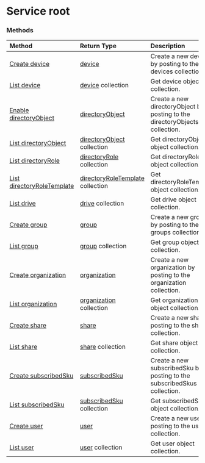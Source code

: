 # Service root


### Methods



| Method		   | Return Type	|Description|
|:---------------|:--------|:----------|
|[Create device](../api/device_post_devices.md) |[device](device.md)| Create a new device by posting to the devices collection.|
|[List device](../api/device_list.md) | [device](device.md) collection |Get device object collection. |
|[Enable directoryObject](../api/directoryobject_post_directoryobjects.md) |[directoryObject](directoryobject.md)| Create a new directoryObject by posting to the directoryObjects collection.|
|[List directoryObject](../api/directoryobject_list.md) | [directoryObject](directoryobject.md) collection |Get directoryObject object collection. |
|[List directoryRole](../api/directoryrole_list.md) | [directoryRole](directoryrole.md) collection |Get directoryRole object collection. |
|[List directoryRoleTemplate](../api/directoryroletemplate_list.md) | [directoryRoleTemplate](directoryroletemplate.md) collection |Get directoryRoleTemplate object collection. |
|[List drive](../api/drive_list.md) | [drive](drive.md) collection |Get drive object collection. |
|[Create group](../api/group_post_groups.md) |[group](group.md)| Create a new group by posting to the groups collection.|
|[List group](../api/group_list.md) | [group](group.md) collection |Get group object collection. |
|[Create organization](../api/organization_post_organization.md) |[organization](organization.md)| Create a new organization by posting to the organization collection.|
|[List organization](../api/organization_list.md) | [organization](organization.md) collection |Get organization object collection. |
|[Create share](../api/share_post_shares.md) |[share](share.md)| Create a new share by posting to the shares collection.|
|[List share](../api/share_list.md) | [share](share.md) collection |Get share object collection. |
|[Create subscribedSku](../api/subscribedsku_post_subscribedskus.md) |[subscribedSku](subscribedsku.md)| Create a new subscribedSku by posting to the subscribedSkus collection.|
|[List subscribedSku](../api/subscribedsku_list.md) | [subscribedSku](subscribedsku.md) collection |Get subscribedSku object collection. |
|[Create user](../api/user_post_users.md) |[user](user.md)| Create a new user by posting to the users collection.|
|[List user](../api/user_list.md) | [user](user.md) collection |Get user object collection. |

<!-- uuid: 8fcb5dbc-d5aa-4681-8e31-b001d5168d79
2015-10-25 14:57:30 UTC -->
<!-- {
  "type": "#page.annotation",
  "description": "Service root",
  "keywords": "",
  "section": "documentation",
  "tocPath": ""
}-->
